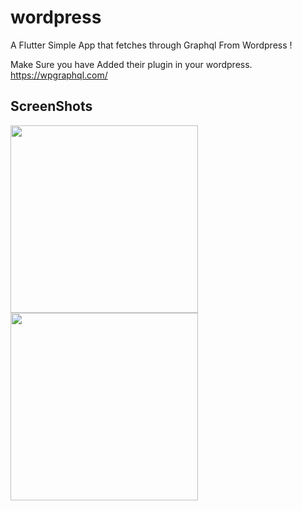 # wordpress

A Flutter Simple App that fetches through Graphql From Wordpress !

Make Sure you have Added their plugin in your wordpress.
https://wpgraphql.com/

## ScreenShots

<img src = "https://i.imgur.com/tkNSBOW.jpg" width="300" />
<img src = "https://i.imgur.com/wPqpWCk.jpg" width="300" />
